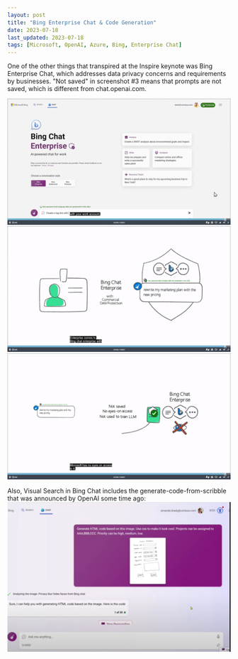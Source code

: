```yaml
---
layout: post
title: "Bing Enterprise Chat & Code Generation"
date: 2023-07-18
last_updated: 2023-07-18
tags: [Microsoft, OpenAI, Azure, Bing, Enterprise Chat]
---
```


One of the other things that transpired at the Inspire keynote was Bing Enterprise Chat, which addresses data privacy concerns and requirements by businesses. "Not saved" in screenshot #3 means that prompts are not saved, which is different from chat.openai.com.

![Bing Enterprise Chat #1](assets/img/bing-enterprise-chat-1.png)
![Bing Enterprise Chat #2](assets/img/bing-enterprise-chat-2.png)
![Bing Enterprise Chat #3](assets/img/bing-enterprise-chat-3.png)

Also, Visual Search in Bing Chat includes the generate-code-from-scribble that was announced by OpenAI some time ago:
![Bing Enterprise Chat #3](assets/img/bing-visual-search-scribble.png)